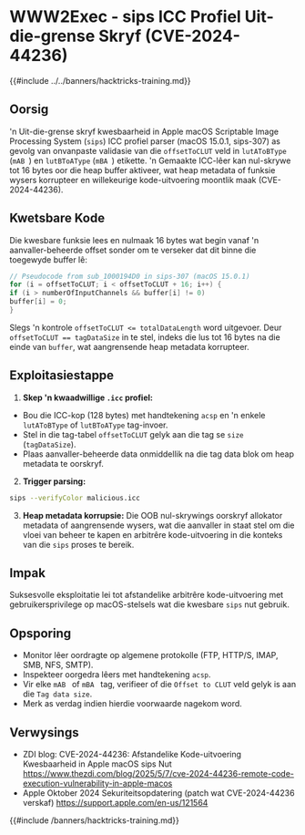 # WWW2Exec - sips ICC Profiel Uit-die-grense Skryf (CVE-2024-44236)

{{#include ../../banners/hacktricks-training.md}}

## Oorsig

'n Uit-die-grense skryf kwesbaarheid in Apple macOS Scriptable Image Processing System (`sips`) ICC profiel parser (macOS 15.0.1, sips-307) as gevolg van onvanpaste validasie van die `offsetToCLUT` veld in `lutAToBType` (`mAB `) en `lutBToAType` (`mBA `) etikette. 'n Gemaakte ICC-lêer kan nul-skrywe tot 16 bytes oor die heap buffer aktiveer, wat heap metadata of funksie wysers korrupteer en willekeurige kode-uitvoering moontlik maak (CVE-2024-44236).

## Kwetsbare Kode

Die kwesbare funksie lees en nulmaak 16 bytes wat begin vanaf 'n aanvaller-beheerde offset sonder om te verseker dat dit binne die toegewyde buffer lê:
```c
// Pseudocode from sub_1000194D0 in sips-307 (macOS 15.0.1)
for (i = offsetToCLUT; i < offsetToCLUT + 16; i++) {
if (i > numberOfInputChannels && buffer[i] != 0)
buffer[i] = 0;
}
```
Slegs 'n kontrole `offsetToCLUT <= totalDataLength` word uitgevoer. Deur `offsetToCLUT == tagDataSize` in te stel, indeks die lus tot 16 bytes na die einde van `buffer`, wat aangrensende heap metadata korrupteer.

## Exploitasiestappe

1. **Skep 'n kwaadwillige `.icc` profiel:**
- Bou die ICC-kop (128 bytes) met handtekening `acsp` en 'n enkele `lutAToBType` of `lutBToAType` tag-invoer.
- Stel in die tag-tabel `offsetToCLUT` gelyk aan die tag se `size` (`tagDataSize`).
- Plaas aanvaller-beheerde data onmiddellik na die tag data blok om heap metadata te oorskryf.
2. **Trigger parsing:**

```bash
sips --verifyColor malicious.icc
```

3. **Heap metadata korrupsie:** Die OOB nul-skrywings oorskryf allokator metadata of aangrensende wysers, wat die aanvaller in staat stel om die vloei van beheer te kapen en arbitrêre kode-uitvoering in die konteks van die `sips` proses te bereik.

## Impak

Suksesvolle eksploitatie lei tot afstandelike arbitrêre kode-uitvoering met gebruikersprivilege op macOS-stelsels wat die kwesbare `sips` nut gebruik.

## Opsporing

- Monitor lêer oordragte op algemene protokolle (FTP, HTTP/S, IMAP, SMB, NFS, SMTP).
- Inspekteer oorgedra lêers met handtekening `acsp`.
- Vir elke `mAB ` of `mBA ` tag, verifieer of die `Offset to CLUT` veld gelyk is aan die `Tag data size`.
- Merk as verdag indien hierdie voorwaarde nagekom word.

## Verwysings

- ZDI blog: CVE-2024-44236: Afstandelike Kode-uitvoering Kwesbaarheid in Apple macOS sips Nut
https://www.thezdi.com/blog/2025/5/7/cve-2024-44236-remote-code-execution-vulnerability-in-apple-macos
- Apple Oktober 2024 Sekuriteitsopdatering (patch wat CVE-2024-44236 verskaf)
https://support.apple.com/en-us/121564

{{#include /banners/hacktricks-training.md}}
